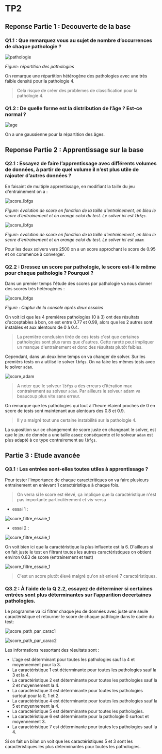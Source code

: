 # TP2

## __Reponse Partie 1__ : Decouverte de la base


### __Q1.1__ : Que remarquez vous au sujet de nombre d’occurrences de chaque pathologie ?


 ![pathologie](https://raw.githubusercontent.com/Harcameur/ia_ensam/main/src/tp2/ressources/répartition_pathologie.png)

_Figure: répartition des pathologies_

On remarque une répartition hétérogène des pathologies avec une très faible densité pour la pathologie 4.

> Cela risque de créer des problemes de classification pour la pathologie 4. 

### __Q1.2__ : De quelle forme est la distribution de l’âge ? Est-ce normal ?

 ![age](https://raw.githubusercontent.com/Harcameur/ia_ensam/main/src/tp2/ressources/répartition_age.png)

 On a une gaussienne pour la répartition des âges.

## __Reponse Partie 2__ : Apprentissage sur la base 


### __Q2.1__ : Essayez de faire l’apprentissage avec différents volumes de données, à partir de quel volume il n’est plus utile de rajouter d’autres données ?

En faisaint de multiple apprentissage, en modifiant la taille du jeu d'entrainement on a :

 ![score_lbfgs](https://raw.githubusercontent.com/Harcameur/ia_ensam/main/src/tp2/ressources/score_evolution_lbfgs.png)

_Figure: évolution de score en fonction de la taille d'entrainement, en bleu le score d'entrainement et en orange celui du test. Le solver ici est `lbfgs`._

 ![score_lbfgs](https://raw.githubusercontent.com/Harcameur/ia_ensam/main/src/tp2/ressources/score_evolution_adam.png)

_Figure: évolution de score en fonction de la taille d'entrainement, en bleu le score d'entrainement et en orange celui du test. Le solver ici est `adam`._

Pour les deux solvers vers 2500 on a un score approchant le score de 0.95 et on commence à converger.

### __Q2.2__ : Dressez un score par pathologie, le score est-il le même pour chaque pathologie ? Pourquoi ?

Dans un premier temps l'étude des scores par pathologie va nous donner des scores très hétérogènes :

 ![score_lbfgs](https://raw.githubusercontent.com/Harcameur/ia_ensam/main/src/tp2/ressources/score_comparaison_pathologie_lbfgs.png)

 _Figure : Captur de la console après deux essaies_

 On voit ici que les 4 premières pathologies (0 à 3) ont des résultats d'acceptables à bon, on est entre 0.77 et 0.99, alors que les 2 autres sont instables et aux alentours de 0 à 0.4.

 > La première conclusion tirée de ces tests c'est que certaines pathologies sont plus rares que d'autres. Cette rareté peut impliquer un manque d'entrainement et donc des résultats plutôt faibles.

 Cependant, dans un deuxième temps on va changer de solver. Sur les premièrs tests on a utilisé le solver `lbfgs`. On va faire les mêmes tests avec le solver `adam`.

 ![score_adam](https://raw.githubusercontent.com/Harcameur/ia_ensam/main/src/tp2/ressources/score_comparaison_pathologie_adam.png)

> A noter que le solveur `lbfgs` a des erreurs d'itération max contrairement au solveur `adam`.
Par ailleurs le solveur adam va beaucoup plus vite sans erreur.

On remarque que les pathologies qui tout à l'heure étaient proches de 0 en score de tests sont maintenant aux alentours des 0.8 et 0.9.

> Il y a malgré tout une certaine instabilité sur la pathologie 4.

La suposition sur ce changement de score juste en changeant le solver, est que le jeu de donnée a une taille assez conséquente et le solveur `adam` est plus adapté à ce type contrairement au `lbfgs`.

## __Partie 3__ : Etude avancée

### __Q3.1__ : Les entrées sont-elles toutes utiles à apprentissage ?

Pour tester l'importance de chaque caractéritiques on va faire plusieurs entrainement en enlevant 1 caractéristique à chaque fois.

>On verra si le score est élevé, ça implique que la caractéristique n'est pas importante particulièrement et vis-versa
 - essai 1 :
 
 ![score_filtre_essaie_1](https://raw.githubusercontent.com/Harcameur/ia_ensam/main/src/tp2/ressources/score_sans_une_caracteristique_1er_essai.png)
 
 - essai 2 :

 ![score_filtre_essaie_1](https://raw.githubusercontent.com/Harcameur/ia_ensam/main/src/tp2/ressources/score_sans_une_caracteristique_1er_essai.png)

 On voit bien ici que la caractéristique la plus influente est la 6. D'ailleurs si on fait juste le test en filtrant toutes les autres caractéristiques on obtient environ 0.83 de score (entrainement et test)

 ![score_filtre_essaie_1](https://raw.githubusercontent.com/Harcameur/ia_ensam/main/src/tp2/ressources/score_avec_juste_la_caractéristique_6.png)
 
 >C'est un score plutôt élevé malgré qu'on ait enlevé 7 caractéristiques.

### __Q3.2__ : À l’aide de la Q 2.2, essayez de déterminer si certaines entrées sont plus déterminantes sur l’apparition decertaines pathologies.

Le programme va ici filtrer chaque jeu de données avec juste une seule caractéristique et retourner le score de chaque pathlogie dans le cadre du test:

 ![score_path_par_carac1](https://raw.githubusercontent.com/Harcameur/ia_ensam/main/src/tp2/ressources/score_path_par_carac1.png)

 ![score_path_par_carac2](https://raw.githubusercontent.com/Harcameur/ia_ensam/main/src/tp2/ressources/score_path_par_carac2.png)

Les informations ressortant des résultats sont :

* L'age est déterminant pour toutes les pathologies sauf la 4 et moyennement pour la 3.
* La caractéristique 1 est déterminante pour toutes les pathologies sauf la 3 et la 4.
* La caractéristique 2 est déterminante pour toutes les pathologies sauf la 2 et moyennement la 4.
* La caractéristique 3 est déterminante pour toutes les pathologies surtout pour la 0, 1 et 2.
* La caractéristique 4 est déterminante pour toutes les pathologies sauf la 5 et moyennement la 4.
* La caractéristique 5 est déterminante pour toutes les pathologies.
* La caractéristique 6 est déterminante pour la pathologie 0 surtout et moyennement 3.
* La caractéristique 7 est déterminante pour toutes les pathologies sauf la 4.

Si on fait un bilan on voit que les caractéristiques 5 et 3 sont les caractéristiques les plus déterminantes pour toutes les pathologies.